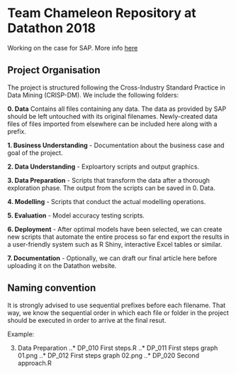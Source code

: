 # Team Chameleon Repository at Datathon 2018
Working on the case for SAP. More info [here](https://www.datasciencesociety.net/datathon/2018/02/04/the-sap-case-analyze-sales/)

## Project Organisation
The project is structured following the Cross-Industry Standard Practice in Data Mining (CRISP-DM). We include the following folders:

**0. Data** Contains all files containing any data. The data as provided by SAP should be left untouched with its original filenames. Newly-created data files of files imported from elsewhere can be included here along with a prefix.

**1. Business Understanding** - Documentation about the business case and goal of the project.

**2. Data Understanding** - Exploartory scripts and output graphics.

**3. Data Preparation** - Scripts that transform the data after a thorough exploration phase. The output from the scripts can be saved in 0. Data.

**4. Modelling** - Scripts that conduct the actual modelling operations.

**5. Evaluation** - Model accuracy testing scripts.

**6. Deployment** - After optimal models have been selected, we can create new scripts that automate the entire process so far end export the results in a user-friendly system such as R Shiny, interactive Excel tables or similar. 

**7. Documentation** \- Optionally, we can draft our final article here before uploading it on the Datathon website.

## Naming convention
It is strongly advised to use sequential prefixes before each filename. That way, we know the sequential order in which
each file or folder in the project should be executed in order to arrive at the final resut.

Example:

3. Data Preparation
..* DP\_010 First steps.R
..* DP\_011 First steps graph 01.png
..* DP\_012 First steps graph 02.png
..* DP\_020 Second approach.R
